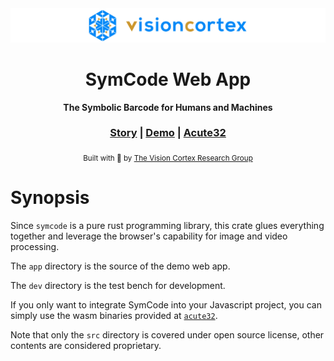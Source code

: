 <div align="center">

  <img src="https://github.com/visioncortex/symcode/raw/master/docs/images/visioncortex-banner.png">
  <h1>SymCode Web App</h1>

  <p>
    <strong>The Symbolic Barcode for Humans and Machines</strong>
  </p>

  <h3>
    <a href="https://www.visioncortex.org/symcode-docs">Story</a>
    <span> | </span>
    <a href="https://symcode.visioncortex.org/">Demo</a>
    <span> | </span>
    <a href="https://github.com/visioncortex/acute32">Acute32</a>
  </h3>
  <sub>Built with 🦀 by <a href="//www.visioncortex.org/">The Vision Cortex Research Group</a></sub>
</div>

# Synopsis

Since `symcode` is a pure rust programming library, this crate glues everything together and leverage 
the browser's capability for image and video processing.

The `app` directory is the source of the demo web app.

The `dev` directory is the test bench for development.

If you only want to integrate SymCode into your Javascript project, you can simply use the wasm 
binaries provided at [`acute32`](https://github.com/visioncortex/acute32).

Note that only the `src` directory is covered under open source license, other contents are 
considered proprietary.
